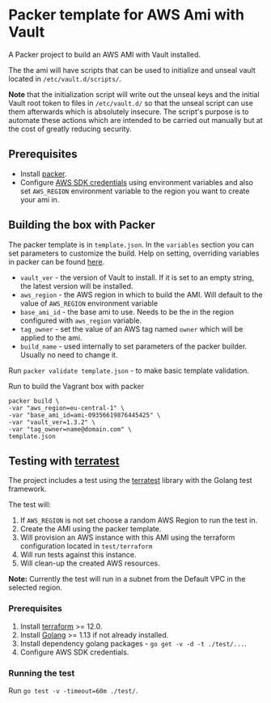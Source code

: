 # Packer template for AWS Ami with Vault

A Packer project to build an AWS AMI with Vault installed.

The the ami will have scripts that can be used to initialize and unseal vault located in `/etc/vault.d/scripts/`.

**Note** that the initialization script will write out the unseal keys and the initial Vault root token to files in `/etc/vault.d/` so that the unseal script can use them afterwards which is absolutely insecure. The script's purpose is to automate these actions which are intended to be carried out manually but at the cost of greatly reducing security.

## Prerequisites

* Install [packer](https://www.packer.io/downloads.html).
* Configure [AWS SDK credentials](https://docs.aws.amazon.com/sdk-for-java/v1/developer-guide/credentials.html) using environment variables and also set `AWS_REGION` environment variable to the region you want to create your ami in.

## Building the box with Packer

The packer template is in `template.json`. In the `variables` section you can set parameters to customize the build. Help on setting, overriding variables in packer can be found [here](https://www.packer.io/docs/templates/user-variables.html#setting-variables).

* `vault_ver` - the version of Vault to install. If it is set to an empty string, the latest version will be installed.
* `aws_region` - the AWS region in which to build the AMI. Will default to the value of `AWS_REGION` environment variable
* `base_ami_id`  - the base ami to use. Needs to be the in the region configured with `aws_region` variable.
* `tag_owner` - set the value of an AWS tag named `owner` which will be applied to the ami.
* `build_name` - used internally to set parameters of the packer builder. Usually no need to change it.

Run `packer validate template.json` - to make basic template validation.

Run to build the Vagrant box with packer

```
packer build \
-var "aws_region=eu-central-1" \
-var "base_ami_id=ami-09356619876445425" \
-var "vault_ver=1.3.2" \
-var "tag_owner=name@domain.com" \
template.json
```

## Testing with [terratest](https://github.com/gruntwork-io/terratest/)

The project includes a test using the [terratest](https://github.com/gruntwork-io/terratest/) library with the Golang test framework.

The test will: 

1. If `AWS_REGION` is not set choose a random AWS Region to run the test in.
2. Create the AMI using the packer template.
3. Will provision an AWS instance with this AMI using the terraform configuration located in `test/terraform` 
4. Will run tests against this instance.
5. Will clean-up the created AWS resources.

**Note:** Currently the test will run in a subnet from the Default VPC in the selected region.

### Prerequisites

1. Install [terraform](https://www.terraform.io/downloads.html) >= 12.0.
2. Install [Golang](https://golang.org/dl/) >= 1.13 if not already installed.
3. Install dependency golang packages - `go get -v -d -t ./test/...`.
4. Configure AWS SDK credentials.

### Running the test

Run `go test -v -timeout=60m ./test/`.
